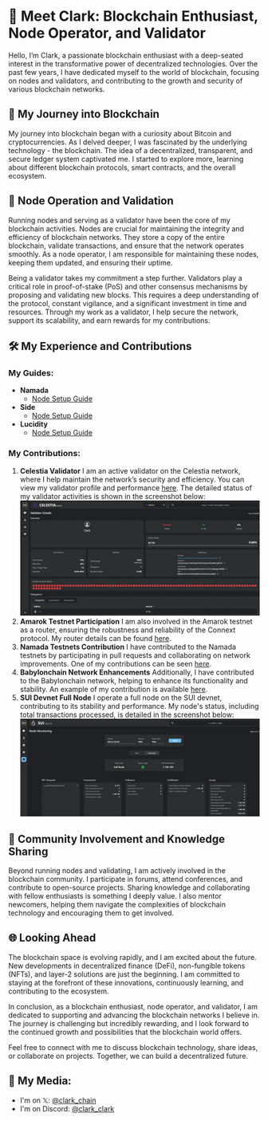 # 🚀 Meet Clark: Blockchain Enthusiast, Node Operator, and Validator

Hello, I’m Clark, a passionate blockchain enthusiast with a deep-seated interest in the transformative power of decentralized technologies. Over the past few years, I have dedicated myself to the world of blockchain, focusing on nodes and validators, and contributing to the growth and security of various blockchain networks.

## 🌟 My Journey into Blockchain

My journey into blockchain began with a curiosity about Bitcoin and cryptocurrencies. As I delved deeper, I was fascinated by the underlying technology - the blockchain. The idea of a decentralized, transparent, and secure ledger system captivated me. I started to explore more, learning about different blockchain protocols, smart contracts, and the overall ecosystem.

## 🔧 Node Operation and Validation

Running nodes and serving as a validator have been the core of my blockchain activities. Nodes are crucial for maintaining the integrity and efficiency of blockchain networks. They store a copy of the entire blockchain, validate transactions, and ensure that the network operates smoothly. As a node operator, I am responsible for maintaining these nodes, keeping them updated, and ensuring their uptime.

Being a validator takes my commitment a step further. Validators play a critical role in proof-of-stake (PoS) and other consensus mechanisms by proposing and validating new blocks. This requires a deep understanding of the protocol, constant vigilance, and a significant investment in time and resources. Through my work as a validator, I help secure the network, support its scalability, and earn rewards for my contributions.

## 🛠️ My Experience and Contributions

### My Guides:

- **Namada**
    - [Node Setup Guide](https://github.com/clark-clark/my-guides/blob/main/namada-guide.md)
- **Side**
    - [Node Setup Guide](https://github.com/clark-clark/my-guides/blob/main/side-guide.md)
- **Lucidity**
    - [Node Setup Guide](https://github.com/clark-clark/my-guides/blob/main/Lucidity.md)

### My Contributions:

1. **Celestia Validator**
I am an active validator on the Celestia network, where I help maintain the network’s security and efficiency. You can view my validator profile and performance [here](https://celestia.explorers.guru/validator/celestiavaloper1c0s62hyj07s678mfdnqfnm00ca9kk5ag9frrt0). The detailed status of my validator activities is shown in the screenshot below:
![celestia image](https://raw.githubusercontent.com/clark-clark/clark-clark/main/celestia-clark.png)
3. **Amarok Testnet Participation**
I am also involved in the Amarok testnet as a router, ensuring the robustness and reliability of the Connext protocol. My router details can be found [here](https://testnet.amarok.connextscan.io/router/0x1c9c0B571cC444f694A7B03Dd9dD08F8c39b794C).
4. **Namada Testnets Contribution**
I have contributed to the Namada testnets by participating in pull requests and collaborating on network improvements. One of my contributions can be seen [here](https://github.com/anoma/namada-testnets/pull/2973).
5. **Babylonchain Network Enhancements**
Additionally, I have contributed to the Babylonchain network, helping to enhance its functionality and stability. An example of my contribution is available [here](https://github.com/babylonchain/networks/pull/335).
6. **SUI Devnet Full Node**
I operate a full node on the SUI devnet, contributing to its stability and performance. My node's status, including total transactions processed, is detailed in the screenshot below:
![sui image](https://raw.githubusercontent.com/clark-clark/clark-clark/main/sui-clark.png)


## 🤝 Community Involvement and Knowledge Sharing

Beyond running nodes and validating, I am actively involved in the blockchain community. I participate in forums, attend conferences, and contribute to open-source projects. Sharing knowledge and collaborating with fellow enthusiasts is something I deeply value. I also mentor newcomers, helping them navigate the complexities of blockchain technology and encouraging them to get involved.

## 🌐 Looking Ahead

The blockchain space is evolving rapidly, and I am excited about the future. New developments in decentralized finance (DeFi), non-fungible tokens (NFTs), and layer-2 solutions are just the beginning. I am committed to staying at the forefront of these innovations, continuously learning, and contributing to the ecosystem.

In conclusion, as a blockchain enthusiast, node operator, and validator, I am dedicated to supporting and advancing the blockchain networks I believe in. The journey is challenging but incredibly rewarding, and I look forward to the continued growth and possibilities that the blockchain world offers.

Feel free to connect with me to discuss blockchain technology, share ideas, or collaborate on projects. Together, we can build a decentralized future.

## 📢 My Media:
- I'm on 𝕏: [@clark_chain](https://x.com/clark_chain)
- I'm on Discord: [@clark_clark](https://discord.com/users/960326487481913364)
